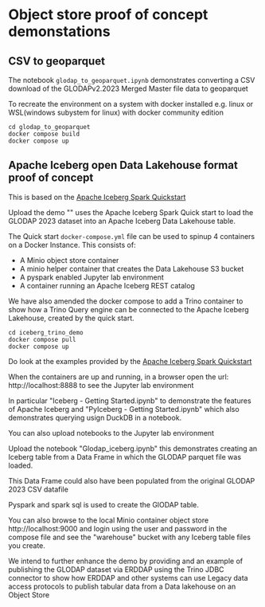 # Object store proof of concept demonstations


## CSV to geoparquet

The notebook `glodap_to_geoparquet.ipynb` demonstrates converting a CSV download of the GLODAPv2.2023 Merged Master file data to geoparquet 

To recreate the environment on a system  with docker installed  e.g. linux or WSL(windows subystem for linux) with docker community edition
```console
cd glodap_to_geoparquet
docker compose build
docker compose up
``` 

## Apache Iceberg open Data Lakehouse format proof of concept

This is based on the [Apache Iceberg Spark Quickstart](https://iceberg.apache.org/spark-quickstart/)

Upload the demo "" uses the Apache Iceberg Spark Quick start to load the GLODAP 2023 dataset into an Apache Iceberg Data Lakehouse table.

The Quick start `docker-compose.yml` file can be used to spinup 4 containers on a Docker Instance.
This consists of:
- A Minio object store container
- A minio helper container that creates the Data Lakehouse S3 bucket
- A pyspark enabled Jupyter lab environment 
- A container running an Apache Iceberg REST catalog


We have also amended the docker compose to add a Trino container to show how a Trino Query engine can be connected to the Apache Iceberg Lakehouse, created by the quick start. 

```console
cd iceberg_trino_demo
docker compose pull
docker compose up
```

Do look at the examples provided by the [Apache Iceberg Spark Quickstart](https://iceberg.apache.org/spark-quickstart/)

When the containers are up and running, in a browser open the url: http://localhost:8888 to see the Jupyter lab environment

In particular "Iceberg - Getting Started.ipynb" to demonstrate the features of Apache Iceberg
and "PyIceberg - Getting Started.ipynb" which also demonstrates querying usign DuckDB in a notebook.

You can also upload notebooks to the Jupyter lab environment

Upload the notebook "Glodap_iceberg.ipynb" this demonstrates creating an Iceberg table from a Data Frame in which the GLODAP parquet file was loaded.

This Data Frame could also have been populated from the original GLODAP 2023 CSV datafile

Pyspark and spark sql is used to create the GlODAP table.

You can also browse to the local Minio container object store http://localhost:9000 and login using the user and password in the compose file and see the "warehouse" bucket with any Iceberg table files you create. 


We intend to further enhance the demo by providing and an example of publishing the GLODAP dataset via ERDDAP using  the Trino JDBC 
connector to show how ERDDAP and other systems can use Legacy data access protocols to publish tabular data from a Data lakehouse on an Object Store 



